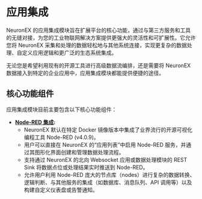 # 应用集成

NeuronEX 的应用集成模块旨在扩展平台的核心功能，通过与第三方服务和工具的无缝对接，为您的工业物联网解决方案提供更强大的灵活性和可扩展性。它允许您将 NeuronEX 采集和处理的数据轻松地与其他系统连接，实现更复杂的数据处理、自定义应用逻辑和更广泛的生态系统集成。

无论您是希望利用现有的开源工具进行高级数据流编排，还是需要将 NeuronEX 数据接入到特定的企业应用中，应用集成模块都能提供便捷的途径。

## 核心功能组件

应用集成模块目前主要包含以下核心功能组件：

*   **[Node-RED 集成](./nodered.md):**
    *   NeuronEX 默认在特定 Docker 镜像版本中集成了业界流行的开源可视化编程工具 Node-RED (v4.0.9)。
    *   用户可以直接在 NeuronEX 的“应用列表”中启用 Node-RED 服务，并通过其图形化界面创建和管理数据处理流程。
    *   支持通过 NeuronEX 的北向 Websocket 应用或数据处理模块的 REST Sink 将数据点位或处理结果实时推送到 Node-RED。
    *   允许用户利用 Node-RED 庞大的节点库（nodes）进行复杂的数据转换、逻辑判断、与其他服务的集成（如数据库、消息队列、API 调用等）以及构建自定义仪表盘或告警通知。
